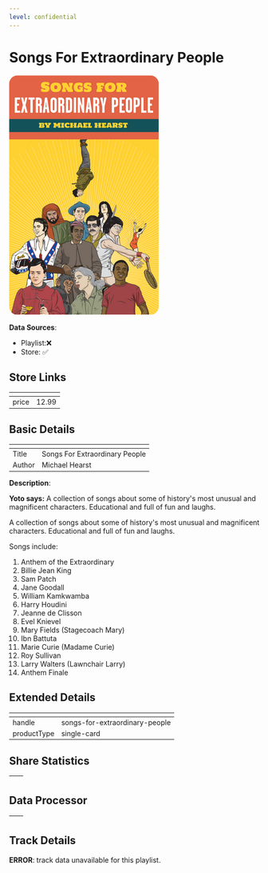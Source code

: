 ```yaml
---
level: confidential
---
```

# Songs For Extraordinary People

![card_[aFPoL].png](../../img/cards/card_[aFPoL].png)

**Data Sources**: 

- Playlist:❌
- Store: ✅


## Store Links

| <!-- --> | <!-- --> |
| - | - |
| price | 12.99 |


## Basic Details

| <!-- --> | <!-- --> |
| - | - |
| Title | Songs For Extraordinary People |
| Author | Michael Hearst |

**Description**:

**Yoto says:** A collection of songs about some of history's most unusual and magnificent characters. Educational and full of fun and laughs.

A collection of songs about some of history's most unusual and magnificent characters. Educational and full of fun and laughs.

Songs include:  

1.  Anthem of the Extraordinary
2.  Billie Jean King
3.  Sam Patch
4.  Jane Goodall
5.  William Kamkwamba
6.  Harry Houdini
7.  Jeanne de Clisson
8.  Evel Knievel
9.  Mary Fields (Stagecoach Mary)
10.  Ibn Battuta
11.  Marie Curie (Madame Curie)
12.  Roy Sullivan
13.  Larry Walters (Lawnchair Larry)
14.  Anthem Finale


## Extended Details

| <!-- --> | <!-- --> |
| - | - |
| handle | songs-for-extraordinary-people |
| productType | single-card |


## Share Statistics

| <!-- --> | <!-- --> |
| - | - |


## Data Processor

| <!-- --> | <!-- --> |
| - | - |


## Track Details

**ERROR**: track data unavailable for this playlist.
